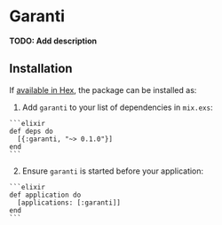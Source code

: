 # Garanti

**TODO: Add description**

## Installation

If [available in Hex](https://hex.pm/docs/publish), the package can be installed as:

  1. Add `garanti` to your list of dependencies in `mix.exs`:

    ```elixir
    def deps do
      [{:garanti, "~> 0.1.0"}]
    end
    ```

  2. Ensure `garanti` is started before your application:

    ```elixir
    def application do
      [applications: [:garanti]]
    end
    ```


